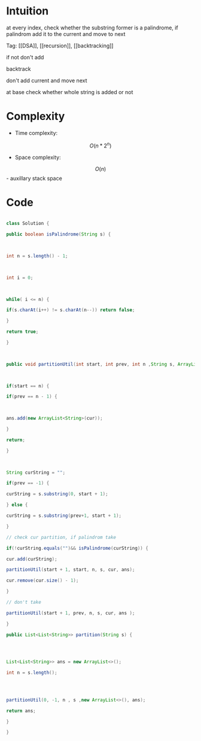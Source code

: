 # Intuition

<!-- Describe your first thoughts on how to solve this problem. -->

at every index, check whether the substring former is a palindrome, if palindrom add it to the current and move to next

Tag: [[DSA]], [[recursion]], [[backtracking]]


if not don't add

  

backtrack

  

don't add current and move next

  

at base check whether whole string is added or not

  

# Complexity

- Time complexity:

<!-- Add your time complexity here, e.g. $$O(n)$$ -->

$$O(n * 2^n)$$

- Space complexity:

<!-- Add your space complexity here, e.g. $$O(n)$$ -->

$$O(n)$$ - auxillary stack space

# Code

```java []

class Solution {

public boolean isPalindrome(String s) {

  

int n = s.length() - 1;

  

int i = 0;

  

while( i <= n) {

if(s.charAt(i++) != s.charAt(n--)) return false;

}

return true;

}

  

public void partitionUtil(int start, int prev, int n ,String s, ArrayList<String> cur, List<List<String>> ans) {

  

if(start == n) {

if(prev == n - 1) {

  

ans.add(new ArrayList<String>(cur));

}

return;

}

  

String curString = "";

if(prev == -1) {

curString = s.substring(0, start + 1);

} else {

curString = s.substring(prev+1, start + 1);

}

// check cur partition, if palindrom take

if(!curString.equals("")&& isPalindrome(curString)) {

cur.add(curString);

partitionUtil(start + 1, start, n, s, cur, ans);

cur.remove(cur.size() - 1);

}

// don't take

partitionUtil(start + 1, prev, n, s, cur, ans );

}

public List<List<String>> partition(String s) {

  
  

List<List<String>> ans = new ArrayList<>();

int n = s.length();

  
  

partitionUtil(0, -1, n , s ,new ArrayList<>(), ans);

return ans;

}

}

```